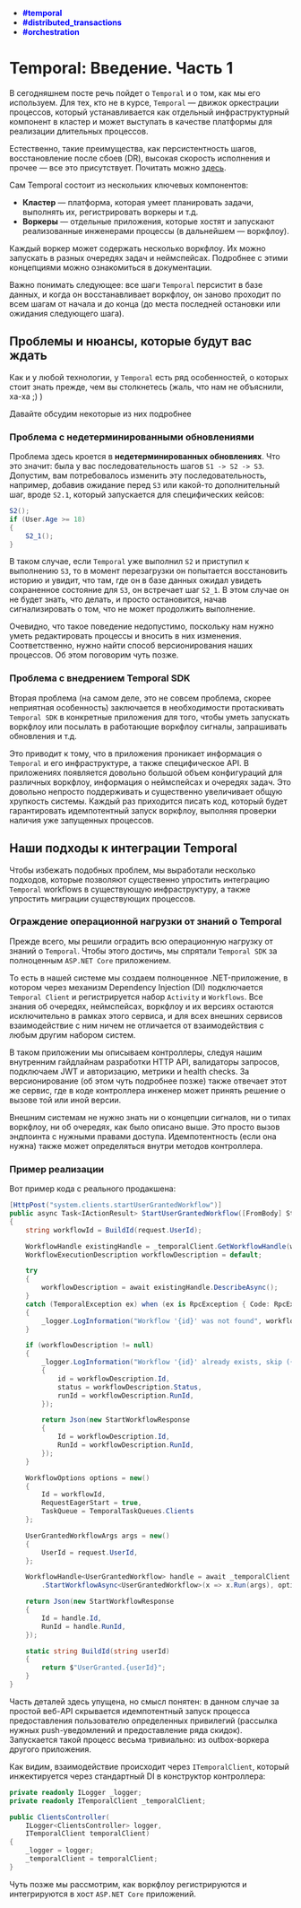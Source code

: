 - <b style="color: blue">#temporal</b>
- <b style="color: blue">#distributed_transactions</b>
- <b style="color: blue">#orchestration</b>

# Temporal: Введение. Часть 1

В сегодняшнем посте речь пойдет о `Temporal` и о том, как мы его используем. Для тех, кто не в курсе, `Temporal` — движок оркестрации процессов, который устанавливается как отдельный инфраструктурный компонент в кластер и может выступать в качестве платформы для реализации длительных процессов.

Естественно, такие преимущества, как персистентность шагов, восстановление после сбоев (DR), высокая скорость исполнения и прочее — все это присутствует. Почитать можно [здесь](https://temporal.io/).

Сам Temporal состоит из нескольких ключевых компонентов:

- **Кластер** — платформа, которая умеет планировать задачи, выполнять их, регистрировать воркеры и т.д.
- **Воркеры** — отдельные приложения, которые хостят и запускают реализованные инженерами процессы (в дальнейшем — воркфлоу).

Каждый воркер может содержать несколько воркфлоу. Их можно запускать в разных очередях задач и неймспейсах. Подробнее с этими концепциями можно ознакомиться в документации.

Важно понимать следующее: все шаги `Temporal` персистит в базе данных, и когда он восстанавливает воркфлоу, он заново проходит по всем шагам от начала и до конца (до места последней остановки или ожидания следующего шага).

## Проблемы и нюансы, которые будут вас ждать

Как и у любой технологии, у `Temporal` есть ряд особенностей, о которых стоит знать прежде, чем вы столкнетесь (жаль, что нам не объяснили, ха-ха ;) )

Давайте обсудим некоторые из них подробнее

### Проблема с недетерминированными обновлениями

Проблема здесь кроется в **недетерминированных обновлениях**. Что это значит: была у вас последовательность шагов `S1 -> S2 -> S3`. Допустим, вам потребовалось изменить эту последовательность, например, добавив ожидание перед `S3` или какой-то дополнительный шаг, вроде `S2.1`, который запускается для специфических кейсов:

```csharp
S2();
if (User.Age >= 18)
{
    S2_1();
}
```

В таком случае, если `Temporal` уже выполнил `S2` и приступил к выполнению `S3`, то в момент перезагрузки он попытается восстановить историю и увидит, что там, где он в базе данных ожидал увидеть сохраненное состояние для `S3`, он встречает шаг `S2_1`. В этом случае он не будет знать, что делать, и просто остановится, начав сигнализировать о том, что не может продолжить выполнение.

Очевидно, что такое поведение недопустимо, поскольку нам нужно уметь редактировать процессы и вносить в них изменения. Соответственно, нужно найти способ версионирования наших процессов. Об этом поговорим чуть позже.

### Проблема с внедрением Temporal SDK

Вторая проблема (на самом деле, это не совсем проблема, скорее неприятная особенность) заключается в необходимости протаскивать `Temporal SDK` в конкретные приложения для того, чтобы уметь запускать воркфлоу или посылать в работающие воркфлоу сигналы, запрашивать обновления и т.д.

Это приводит к тому, что в приложения проникает информация о `Temporal` и его инфраструктуре, а также специфическое API. В приложениях появляется довольно большой объем конфигураций для различных воркфлоу, информация о неймспейсах и очередях задач. Это довольно непросто поддерживать и существенно увеличивает общую хрупкость системы. Каждый раз приходится писать код, который будет гарантировать идемпотентный запуск воркфлоу, выполняя проверки наличия уже запущенных процессов.

## Наши подходы к интеграции Temporal

Чтобы избежать подобных проблем, мы выработали несколько подходов, которые позволяют существенно упростить интеграцию `Temporal` workflows в существующую инфраструктуру, а также упростить миграции существующих процессов.

### Ограждение операционной нагрузки от знаний о Temporal

Прежде всего, мы решили оградить всю операционную нагрузку от знаний о `Temporal`. Чтобы этого достичь, мы спрятали `Temporal SDK` за полноценным `ASP.NET Core` приложением.

То есть в нашей системе мы создаем полноценное .NET-приложение, в котором через механизм Dependency Injection (DI) подключается `Temporal Client` и регистрируется набор `Activity` и `Workflows`. Все знания об очередях, неймспейсах, воркфлоу и их версиях остаются исключительно в рамках этого сервиса, и для всех внешних сервисов взаимодействие с ним ничем не отличается от взаимодействия с любым другим набором систем.

В таком приложении мы описываем контроллеры, следуя нашим внутренним гайдлайнам разработки HTTP API, валидаторы запросов, подключаем JWT и авторизацию, метрики и health checks. За версионирование (об этом чуть подробнее позже) также отвечает этот же сервис, где в коде контроллера инженер может принять решение о вызове той или иной версии.

Внешним системам не нужно знать ни о концепции сигналов, ни о типах воркфлоу, ни об очередях, как было описано выше. Это просто вызов эндпоинта с нужными правами доступа. Идемпотентность (если она нужна) также может определяться внутри методов контроллера.

### Пример реализации

Вот пример кода с реального продакшена:

```cs
[HttpPost("system.clients.startUserGrantedWorkflow")]
public async Task<IActionResult> StartUserGrantedWorkflow([FromBody] StartUserGrantedWorkflowRequest request)
{
    string workflowId = BuildId(request.UserId);

    WorkflowHandle existingHandle = _temporalClient.GetWorkflowHandle(workflowId);
    WorkflowExecutionDescription workflowDescription = default;

    try
    {
        workflowDescription = await existingHandle.DescribeAsync();
    }
    catch (TemporalException ex) when (ex is RpcException { Code: RpcException.StatusCode.NotFound })
    {
        _logger.LogInformation("Workflow '{id}' was not found", workflowId);
    }

    if (workflowDescription != null)
    {
        _logger.LogInformation("Workflow '{id}' already exists, skip ({details})", workflowId, new
        {
            id = workflowDescription.Id,
            status = workflowDescription.Status,
            runId = workflowDescription.RunId,
        });

        return Json(new StartWorkflowResponse
        {
            Id = workflowDescription.Id,
            RunId = workflowDescription.RunId,
        });
    }

    WorkflowOptions options = new()
    {
        Id = workflowId,
        RequestEagerStart = true,
        TaskQueue = TemporalTaskQueues.Clients
    };

    UserGrantedWorkflowArgs args = new()
    {
        UserId = request.UserId,
    };

    WorkflowHandle<UserGrantedWorkflow> handle = await _temporalClient
        .StartWorkflowAsync<UserGrantedWorkflow>(x => x.Run(args), options);

    return Json(new StartWorkflowResponse
    {
        Id = handle.Id,
        RunId = handle.RunId,
    });

    static string BuildId(string userId)
    {
        return $"UserGranted.{userId}";
    }
}
```

Часть деталей здесь упущена, но смысл понятен: в данном случае за простой веб-API скрывается идемпотентный запуск процесса предоставления пользователю определенных привилегий (рассылка нужных push-уведомлений и предоставление ряда скидок). Запускается такой процесс весьма тривиально: из outbox-воркера другого приложения.

Как видим, взаимодействие происходит через `ITemporalClient`, который инжектируется через стандартный DI в конструктор контроллера:

```cs
private readonly ILogger _logger;
private readonly ITemporalClient _temporalClient;

public ClientsController(
    ILogger<ClientsController> logger,
    ITemporalClient temporalClient)
{
    _logger = logger;
    _temporalClient = temporalClient;
}
```

Чуть позже мы рассмотрим, как воркфлоу регистрируются и интегрируются в хост `ASP.NET Core` приложений.
